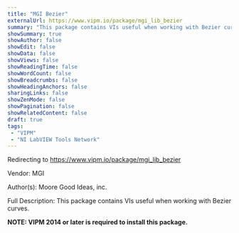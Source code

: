 ```yaml
---
title: "MGI Bezier"
externalUrl: https://www.vipm.io/package/mgi_lib_bezier
summary: "This package contains VIs useful when working with Bezier curves."
showSummary: true
showAuthor: false
showEdit: false
showData: false
showViews: false
showReadingTime: false
showWordCount: false
showBreadcrumbs: false
showHeadingAnchors: false
sharingLinks: false
showZenMode: false
showPagination: false
showRelatedContent: false
draft: true
tags:
 - "VIPM"
 - "NI LabVIEW Tools Network"
---
```


Redirecting to https://www.vipm.io/package/mgi_lib_bezier

Vendor: MGI

Author(s): Moore Good Ideas, inc.
 
Full Description:
This package contains VIs useful when working with Bezier curves.

**NOTE:  VIPM 2014 or later  is required to install this package.**